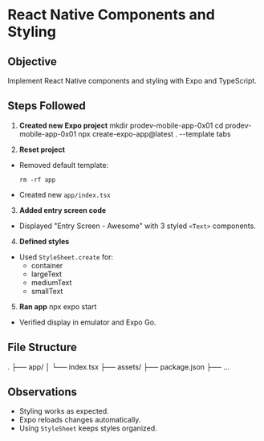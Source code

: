 # React Native Components and Styling

## Objective
Implement React Native components and styling with Expo and TypeScript.

## Steps Followed

1. **Created new Expo project**
mkdir prodev-mobile-app-0x01
cd prodev-mobile-app-0x01
npx create-expo-app@latest . --template tabs

2. **Reset project**
- Removed default template:
  ```
  rm -rf app
  ```
- Created new `app/index.tsx`

3. **Added entry screen code**
- Displayed "Entry Screen - Awesome" with 3 styled `<Text>` components.

4. **Defined styles**
- Used `StyleSheet.create` for:
  - container
  - largeText
  - mediumText
  - smallText

5. **Ran app**
npx expo start
- Verified display in emulator and Expo Go.

## File Structure
.
├── app/
│ └── index.tsx
├── assets/
├── package.json
├── ...


## Observations
- Styling works as expected.
- Expo reloads changes automatically.
- Using `StyleSheet` keeps styles organized.

